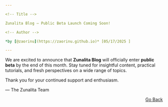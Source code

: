 ```yaml
---

<!-- Title -->

Zunalita Blog – Public Beta Launch Coming Soon!

<!-- Author -->

*by [@zaorinu](https://zaorinu.github.io)* [05/17/2025 ]

---
```


<!-- Content -->

We are excited to announce that **Zunalita Blog** will officially enter **public beta** by the end of this month. Stay tuned for insightful content, practical tutorials, and fresh perspectives on a wide range of topics.

Thank you for your continued support and enthusiasm.

— The Zunalita Team

<!-- End-of-file and footer -->

<div align="right">
  <a href="README.md">Go Back</a>
</div>
